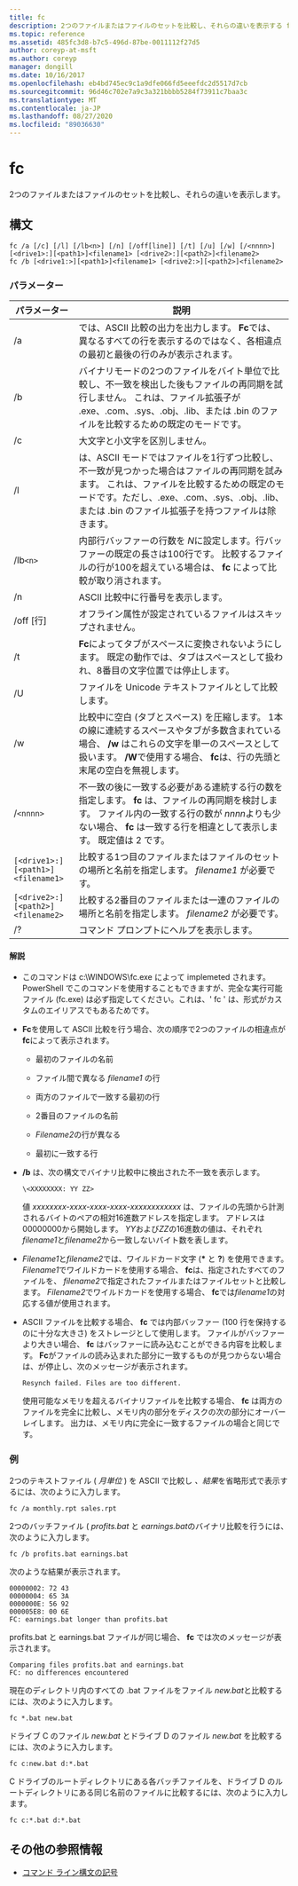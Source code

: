 ```yaml
---
title: fc
description: 2つのファイルまたはファイルのセットを比較し、それらの違いを表示する fc コマンドのリファレンス記事です。
ms.topic: reference
ms.assetid: 485fc3d8-b7c5-496d-87be-0011112f27d5
author: coreyp-at-msft
ms.author: coreyp
manager: dongill
ms.date: 10/16/2017
ms.openlocfilehash: eb4bd745ec9c1a9dfe066fd5eeefdc2d5517d7cb
ms.sourcegitcommit: 96d46c702e7a9c3a321bbbb5284f73911c7baa3c
ms.translationtype: MT
ms.contentlocale: ja-JP
ms.lasthandoff: 08/27/2020
ms.locfileid: "89036630"
---
```

# <a name="fc"></a>fc

2つのファイルまたはファイルのセットを比較し、それらの違いを表示します。

## <a name="syntax"></a>構文

```
fc /a [/c] [/l] [/lb<n>] [/n] [/off[line]] [/t] [/u] [/w] [/<nnnn>] [<drive1>:][<path1>]<filename1> [<drive2>:][<path2>]<filename2>
fc /b [<drive1:>][<path1>]<filename1> [<drive2:>][<path2>]<filename2>
```

### <a name="parameters"></a>パラメーター

| パラメーター | 説明 |
| --------- | ----------- |
| /a | では、ASCII 比較の出力を出力します。 **Fc**では、異なるすべての行を表示するのではなく、各相違点の最初と最後の行のみが表示されます。 |
| /b | バイナリモードの2つのファイルをバイト単位で比較し、不一致を検出した後もファイルの再同期を試行しません。 これは、ファイル拡張子が .exe、.com、.sys、.obj、.lib、または .bin のファイルを比較するための既定のモードです。 |
| /c | 大文字と小文字を区別しません。 |
| /l | は、ASCII モードではファイルを1行ずつ比較し、不一致が見つかった場合はファイルの再同期を試みます。 これは、ファイルを比較するための既定のモードです。ただし、.exe、.com、.sys、.obj、.lib、または .bin のファイル拡張子を持つファイルは除きます。 |
| /lb`<n>` | 内部行バッファーの行数を *N*に設定します。行バッファーの既定の長さは100行です。 比較するファイルの行が100を超えている場合は、 **fc** によって比較が取り消されます。 |
| /n | ASCII 比較中に行番号を表示します。 |
| /off [行] | オフライン属性が設定されているファイルはスキップされません。 |
| /t | **Fc**によってタブがスペースに変換されないようにします。 既定の動作では、タブはスペースとして扱われ、8番目の文字位置では停止します。 |
| /U | ファイルを Unicode テキストファイルとして比較します。 |
| /w | 比較中に空白 (タブとスペース) を圧縮します。 1本の線に連続するスペースやタブが多数含まれている場合、 **/w** はこれらの文字を単一のスペースとして扱います。 **/W**で使用する場合、 **fc**は、行の先頭と末尾の空白を無視します。 |
| /`<nnnn>` | 不一致の後に一致する必要がある連続する行の数を指定します。 **fc** は、ファイルの再同期を検討します。 ファイル内の一致する行の数が *nnnn*よりも少ない場合、 **fc** は一致する行を相違として表示します。 既定値は 2 です。 |
| `[<drive1>:][<path1>]<filename1>` | 比較する1つ目のファイルまたはファイルのセットの場所と名前を指定します。 *filename1* が必要です。 |
| `[<drive2>:][<path2>]<filename2>` | 比較する2番目のファイルまたは一連のファイルの場所と名前を指定します。 *filename2* が必要です。 |
| /? | コマンド プロンプトにヘルプを表示します。 |

#### <a name="remarks"></a>解説

- このコマンドは c:\WINDOWS\fc.exe によって implemeted されます。 PowerShell でこのコマンドを使用することもできますが、完全な実行可能ファイル (fc.exe) は必ず指定してください。これは、' fc ' は、形式がカスタムのエイリアスでもあるためです。

- **Fc**を使用して ASCII 比較を行う場合、次の順序で2つのファイルの相違点が**fc**によって表示されます。

  - 最初のファイルの名前

  - ファイル間で異なる *filename1* の行

  - 両方のファイルで一致する最初の行

  - 2番目のファイルの名前

  - *Filename2*の行が異なる

  - 最初に一致する行

- **/b** は、次の構文でバイナリ比較中に検出された不一致を表示します。

    `\<XXXXXXXX: YY ZZ>`

    値 *xxxxxxxx-xxxx-xxxx-xxxx-xxxxxxxxxxxx* は、ファイルの先頭から計測されるバイトのペアの相対16進数アドレスを指定します。 アドレスは00000000から開始します。 *YY*および*ZZ*の16進数の値は、それぞれ*filename1*と*filename2*から一致しないバイト数を表します。

- *Filename1*と*filename2*では、ワイルドカード文字 (**&#42;** と **?**) を使用できます。 *Filename1*でワイルドカードを使用する場合、 **fc**は、指定されたすべてのファイルを、 *filename2*で指定されたファイルまたはファイルセットと比較します。 *Filename2*でワイルドカードを使用する場合、 **fc**では*filename1*の対応する値が使用されます。

- ASCII ファイルを比較する場合、 **fc** では内部バッファー (100 行を保持するのに十分な大きさ) をストレージとして使用します。 ファイルがバッファーより大きい場合、 **fc** はバッファーに読み込むことができる内容を比較します。 **Fc**がファイルの読み込まれた部分に一致するものが見つからない場合は、が停止し、次のメッセージが表示されます。

    `Resynch failed. Files are too different.`

    使用可能なメモリを超えるバイナリファイルを比較する場合、 **fc** は両方のファイルを完全に比較し、メモリ内の部分をディスクの次の部分にオーバーレイします。 出力は、メモリ内に完全に一致するファイルの場合と同じです。

### <a name="examples"></a>例

2つのテキストファイル ( *月単位* ) を ASCII で比較し *、結果*を省略形式で表示するには、次のように入力します。

```
fc /a monthly.rpt sales.rpt
```

2つのバッチファイル ( *profits.bat* と *earnings.bat*のバイナリ比較を行うには、次のように入力します。

```
fc /b profits.bat earnings.bat
```

次のような結果が表示されます。

```
00000002: 72 43
00000004: 65 3A
0000000E: 56 92
000005E8: 00 6E
FC: earnings.bat longer than profits.bat
```

profits.bat と earnings.bat ファイルが同じ場合、 **fc** では次のメッセージが表示されます。

```
Comparing files profits.bat and earnings.bat
FC: no differences encountered
```

現在のディレクトリ内のすべての .bat ファイルをファイル *new.bat*と比較するには、次のように入力します。

```
fc *.bat new.bat
```

ドライブ C のファイル *new.bat* とドライブ D のファイル *new.bat* を比較するには、次のように入力します。

```
fc c:new.bat d:*.bat
```

C ドライブのルートディレクトリにある各バッチファイルを、ドライブ D のルートディレクトリにある同じ名前のファイルに比較するには、次のように入力します。

```
fc c:*.bat d:*.bat
```

## <a name="additional-references"></a>その他の参照情報

- [コマンド ライン構文の記号](command-line-syntax-key.md)

